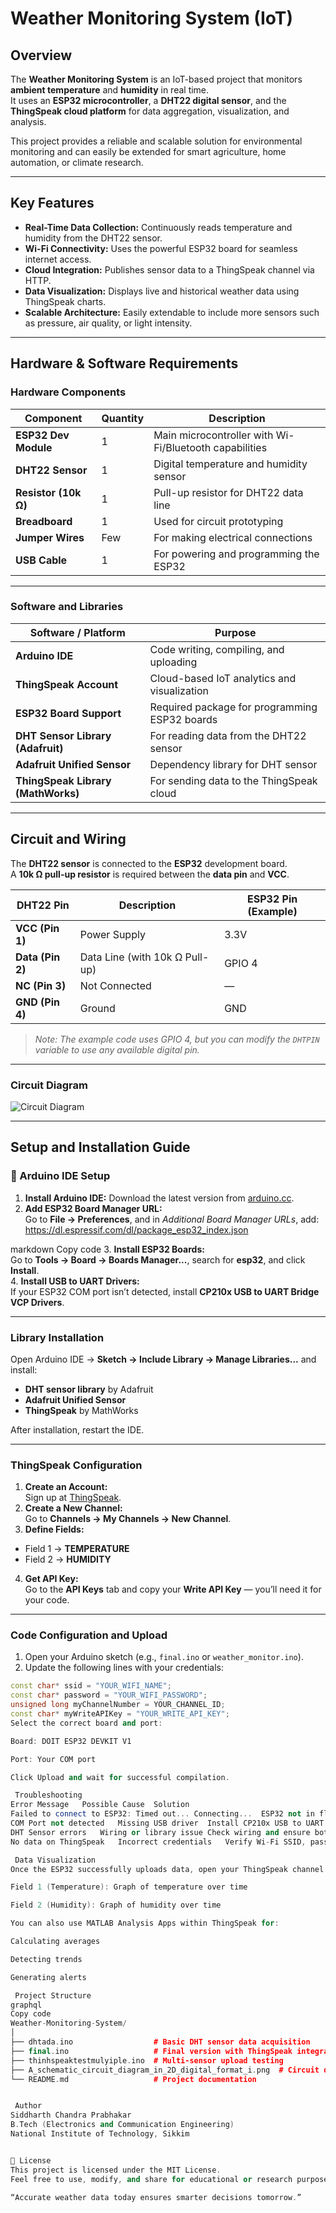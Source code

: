 #  Weather Monitoring System (IoT)

##  Overview
The **Weather Monitoring System** is an IoT-based project that monitors **ambient temperature** and **humidity** in real time.  
It uses an **ESP32 microcontroller**, a **DHT22 digital sensor**, and the **ThingSpeak cloud platform** for data aggregation, visualization, and analysis.  

This project provides a reliable and scalable solution for environmental monitoring and can easily be extended for smart agriculture, home automation, or climate research.

---

##  Key Features
-  **Real-Time Data Collection:** Continuously reads temperature and humidity from the DHT22 sensor.  
-  **Wi-Fi Connectivity:** Uses the powerful ESP32 board for seamless internet access.  
-  **Cloud Integration:** Publishes sensor data to a ThingSpeak channel via HTTP.  
-  **Data Visualization:** Displays live and historical weather data using ThingSpeak charts.  
-  **Scalable Architecture:** Easily extendable to include more sensors such as pressure, air quality, or light intensity.  

---

##  Hardware & Software Requirements

###  Hardware Components
| Component | Quantity | Description |
|------------|-----------|-------------|
| **ESP32 Dev Module** | 1 | Main microcontroller with Wi-Fi/Bluetooth capabilities |
| **DHT22 Sensor** | 1 | Digital temperature and humidity sensor |
| **Resistor (10k Ω)** | 1 | Pull-up resistor for DHT22 data line |
| **Breadboard** | 1 | Used for circuit prototyping |
| **Jumper Wires** | Few | For making electrical connections |
| **USB Cable** | 1 | For powering and programming the ESP32 |

---

###  Software and Libraries
| Software / Platform | Purpose |
|----------------------|----------|
| **Arduino IDE** | Code writing, compiling, and uploading |
| **ThingSpeak Account** | Cloud-based IoT analytics and visualization |
| **ESP32 Board Support** | Required package for programming ESP32 boards |
| **DHT Sensor Library (Adafruit)** | For reading data from the DHT22 sensor |
| **Adafruit Unified Sensor** | Dependency library for DHT sensor |
| **ThingSpeak Library (MathWorks)** | For sending data to the ThingSpeak cloud |

---

##  Circuit and Wiring
The **DHT22 sensor** is connected to the **ESP32** development board.  
A **10k Ω pull-up resistor** is required between the **data pin** and **VCC**.

| DHT22 Pin | Description | ESP32 Pin (Example) |
|------------|--------------|--------------------|
| **VCC (Pin 1)** | Power Supply | 3.3V |
| **Data (Pin 2)** | Data Line (with 10k Ω Pull-up) | GPIO 4 |
| **NC (Pin 3)** | Not Connected | — |
| **GND (Pin 4)** | Ground | GND |

>  *Note: The example code uses GPIO 4, but you can modify the `DHTPIN` variable to use any available digital pin.*

---

###  Circuit Diagram
![Circuit Diagram](./A_schematic_circuit_diagram_in_2D_digital_format_i.png)

---

##  Setup and Installation Guide

### 🔧 Arduino IDE Setup
1. **Install Arduino IDE:** Download the latest version from [arduino.cc](https://www.arduino.cc/en/software).  
2. **Add ESP32 Board Manager URL:**  
   Go to **File → Preferences**, and in *Additional Board Manager URLs*, add:  
https://dl.espressif.com/dl/package_esp32_index.json

markdown
Copy code
3. **Install ESP32 Boards:**  
Go to **Tools → Board → Boards Manager...**, search for **esp32**, and click **Install**.  
4. **Install USB to UART Drivers:**  
If your ESP32 COM port isn’t detected, install **CP210x USB to UART Bridge VCP Drivers**.  

---

###  Library Installation
Open Arduino IDE → **Sketch → Include Library → Manage Libraries...** and install:
- **DHT sensor library** by Adafruit  
- **Adafruit Unified Sensor**  
- **ThingSpeak** by MathWorks  

After installation, restart the IDE.

---

###  ThingSpeak Configuration
1. **Create an Account:**  
Sign up at [ThingSpeak](https://thingspeak.com/).  
2. **Create a New Channel:**  
Go to **Channels → My Channels → New Channel**.  
3. **Define Fields:**  
- Field 1 → **TEMPERATURE**  
- Field 2 → **HUMIDITY**  
4. **Get API Key:**  
Go to the **API Keys** tab and copy your **Write API Key** — you’ll need it for your code.

---

###  Code Configuration and Upload
1. Open your Arduino sketch (e.g., `final.ino` or `weather_monitor.ino`).  
2. Update the following lines with your credentials:
```cpp
const char* ssid = "YOUR_WIFI_NAME";
const char* password = "YOUR_WIFI_PASSWORD";
unsigned long myChannelNumber = YOUR_CHANNEL_ID;
const char* myWriteAPIKey = "YOUR_WRITE_API_KEY";
Select the correct board and port:

Board: DOIT ESP32 DEVKIT V1

Port: Your COM port

Click Upload and wait for successful compilation.

 Troubleshooting
Error Message	Possible Cause	Solution
Failed to connect to ESP32: Timed out... Connecting...	ESP32 not in flash mode	Hold BOOT while uploading, release when "Connecting..." appears
COM Port not detected	Missing USB driver	Install CP210x USB to UART Bridge VCP Drivers
DHT Sensor errors	Wiring or library issue	Check wiring and ensure both DHT & Adafruit libraries are installed
No data on ThingSpeak	Incorrect credentials	Verify Wi-Fi SSID, password, channel ID, and API key

 Data Visualization
Once the ESP32 successfully uploads data, open your ThingSpeak channel to view:

Field 1 (Temperature): Graph of temperature over time

Field 2 (Humidity): Graph of humidity over time

You can also use MATLAB Analysis Apps within ThingSpeak for:

Calculating averages

Detecting trends

Generating alerts

 Project Structure
graphql
Copy code
Weather-Monitoring-System/
│
├── dhtada.ino                  # Basic DHT sensor data acquisition
├── final.ino                   # Final version with ThingSpeak integration
├── thinhspeaktestmulyiple.ino  # Multi-sensor upload testing
├── A_schematic_circuit_diagram_in_2D_digital_format_i.png  # Circuit diagram
└── README.md                   # Project documentation


 Author
Siddharth Chandra Prabhakar
B.Tech (Electronics and Communication Engineering)
National Institute of Technology, Sikkim


🪪 License
This project is licensed under the MIT License.
Feel free to use, modify, and share for educational or research purposes.

“Accurate weather data today ensures smarter decisions tomorrow.”

